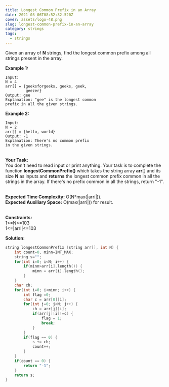 ```yaml
---
title: Longest Common Prefix in an Array
date: 2021-03-06T08:52:32.520Z
cover: assets/logo-48.png
slug: longest-common-prefix-in-an-array
category: strings
tags:
  - strings
---
```

Given an array of **N** strings, find the longest common prefix among all strings present in the array.

**Example 1:**

```
Input:
N = 4
arr[] = {geeksforgeeks, geeks, geek,
         geezer}
Output: gee
Explanation: "gee" is the longest common
prefix in all the given strings.
```

**Example 2:**

```
Input: 
N = 2
arr[] = {hello, world}
Output: -1
Explanation: There's no common prefix
in the given strings.
```

\
**Your Task:**\
You don't need to read input or print anything. Your task is to complete the function **longestCommonPrefix()** which takes the string array **arr**\[] and its size **N** as inputs and **returns** the longest common prefix common in all the strings in the array. If there's no prefix common in all the strings, return "-1".

\
**Expected Time Complexity:** O(N*max(|arri|)).\
**Expected Auxiliary Space:** O(max(|arri|)) for result.

\
**Constraints:**\
1<=N<=103\
1<=|arri|<=103

**Solution:**

```cpp
string longestCommonPrefix (string arr[], int N) {
    int count=0, minn=INT_MAX;
    string s="";
    for(int i=0; i<N; i++) {
        if(minn>arr[i].length()) {
            minn = arr[i].length();
        }
    }
    char ch;
    for(int i=0; i<minn; i++) {
        int flag =0;
        char c = arr[0][i];
        for(int j=0; j<N; j++) {
            ch = arr[j][i];
            if(arr[j][i]!=c) {
                flag = 1;
                break;
            }
        }
        if(flag == 0) {
            s += ch;
            count++;
        }
    }
    if(count == 0) {
        return "-1";
    }
    return s; 
}
```